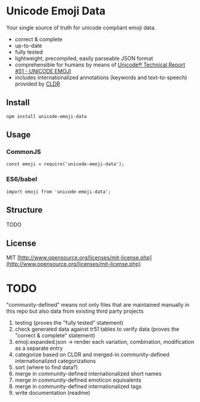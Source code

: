 # Unicode Emoji Data

Your single source of truth for unicode compliant emoji data.
- correct & complete
- up-to-date
- fully tested
- lightweight, precompiled, easily parseable JSON format
- comprehensible for humans by means of [Unicode® Technical Report #51 - UNICODE EMOJI](http://www.unicode.org/reports/tr51)
- includes internationalized annotations (keywords and text-to-speech) provided by [CLDR](http://cldr.unicode.org/)

## Install

`npm install unicode-emoji-data`

## Usage

### CommonJS

`const emoji = require('unicode-emoji-data');`

### ES6/babel

`import emoji from 'unicode-emoji-data';`

## Structure

TODO

## License

MIT [http://www.opensource.org/licenses/mit-license.php](http://www.opensource.org/licenses/mit-license.php)

# TODO
"community-defined" means not only files that are maintained manually in this repo but also data from existing third party projects
1) testing (proves the "fully tested" statement)
2) check generated data against tr51 tables to verify data (proves the "correct & complete" statement)
3) emoji.expanded.json -> render each variation, combination, modification as a separate entry
4) categorize based on CLDR and merged-in community-defined internationalized categorizations
5) sort (where to find data?)
6) merge in community-defined internationalized short names
7) merge in community-defined emoticon equivalents
8) merge in community-defined internationalized tags
9) write documentation (readme)
